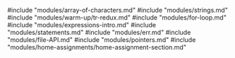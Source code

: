 #include "modules/array-of-characters.md"
#include "modules/strings.md"
#include "modules/warm-up/tr-redux.md"
#include "modules/for-loop.md"
#include "modules/expressions-intro.md"
#include "modules/statements.md"
#include "modules/err.md"
#include "modules/file-API.md"
#include "modules/pointers.md"
#include "modules/home-assignments/home-assignment-section.md"
